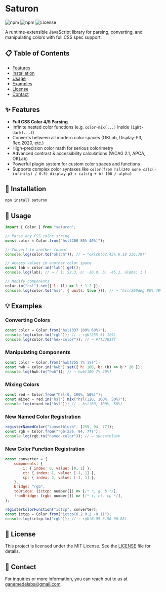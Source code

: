 # Saturon

![npm](https://img.shields.io/npm/v/saturon)
![npm](https://img.shields.io/npm/dw/saturon)
![License](https://img.shields.io/npm/l/saturon)

A runtime-extensible JavaScript library for parsing, converting, and manipulating colors with full CSS spec support.

## 📋 Table of Contents

- [Features](#-features)
- [Installation](#-installation)
- [Usage](#-usage)
- [Examples](#-examples)
- [License](#-license)
- [Contact](#-contact)

## ✨ Features

- **Full CSS Color 4/5 Parsing**
- Infinite nested color functions (e.g. `color-mix(...)` inside `light-dark(...)`)
- Converts between all modern color spaces (OKLab, Display-P3, Rec.2020, etc.)
- High-precision color math for serious colorimetry
- Advanced contrast & accessibility calculations (WCAG 2.1, APCA, OKLab)
- Powerful plugin system for custom color spaces and functions
- Supports complex color syntaxes like `color(from hsl(240 none calc(-infinity) / 0.5) display-p3 r calc(g + b) 100 / alpha)`

## 🔧 Installation

```bash
npm install saturon
```

## 🚀 Usage

```js
import { Color } from "saturon";

// Parse any CSS color string
const color = Color.from("hsl(200 80% 40%)");

// Convert to another format
console.log(color.to("oklch")); // → "oklch(62.43% 0.18 236.79)"

// Access values in another color space
const lab = color.in("lab").get();
console.log(lab); // → { l: 52.3, a: -20.9, b: -45.1, alpha: 1 }

// Modify components
color.in("hsl").set({ l: (l) => l * 1.2 });
console.log(color.to("hsl", { units: true })); // → "hsl(200deg 80% 48%)"
```

## 💡 Examples

### Converting Colors

```js
const color = Color.from("hsl(337 100% 60%)");
console.log(color.to("rgb")); // → rgb(255 51 129)
console.log(color.to("hex-color")); // → #ff3381ff
```

### Manipulating Components

```js
const color = Color.from("hwb(255 7% 1%)");
const hwb = color.in("hwb").set({ h: 100, b: (b) => b * 20 });
console.log(hwb.to("hwb")); // → hwb(100 7% 20%)
```

### Mixing Colors

```js
const red = Color.from("hsl(0, 100%, 50%)");
const mixed = red.in("hsl").mix("hsl(120, 100%, 50%)");
console.log(mixed.to("hsl")); // → hsl(60, 100%, 50%)
```

### New Named Color Registration

```js
registerNamedColor("sunsetblush", [255, 94, 77]);
const rgb = Color.from("rgb(255, 94, 77)");
console.log(rgb.to("named-color")); // → sunsetblush
```

### New Color Function Registration

```js
const converter = {
    components: {
        i: { index: 0, value: [0, 1] },
        ct: { index: 1, value: [-1, 1] },
        cp: { index: 2, value: [-1, 1] },
    },
    bridge: "rgb",
    toBridge: (ictcp: number[]) => [/* r, g, b */],
    fromBridge: (rgb: number[]) => [/* i, ct, cp */],
};

registerColorFunction("ictcp", converter);
const ictcp = Color.from("ictcp(0.2 0.2 -0.1)");
console.log(ictcp.to("rgb")); // → rgb(6.09 6.58 90.88)
```

## 📜 License

This project is licensed under the MIT License. See the [LICENSE](LICENSE) file for details.

## 📧 Contact

For inquiries or more information, you can reach out to us at [ganemedelabs@gmail.com](mailto:ganemedelabs@gmail.com).
